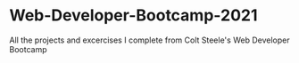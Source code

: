 # Web-Developer-Bootcamp-2021
All the projects and excercises I complete from Colt Steele's Web Developer Bootcamp
